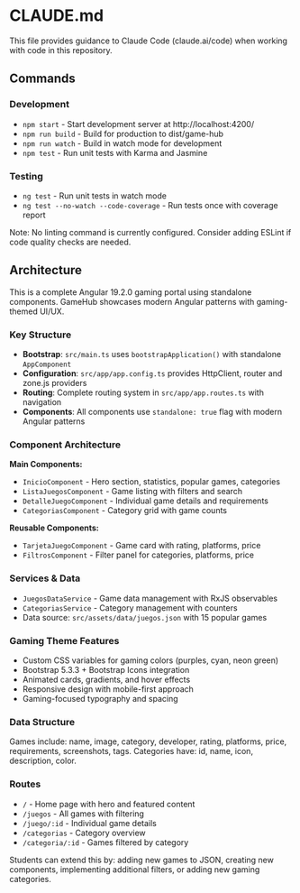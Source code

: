 # CLAUDE.md

This file provides guidance to Claude Code (claude.ai/code) when working with code in this repository.

## Commands

### Development
- `npm start` - Start development server at http://localhost:4200/
- `npm run build` - Build for production to dist/game-hub
- `npm run watch` - Build in watch mode for development
- `npm test` - Run unit tests with Karma and Jasmine

### Testing
- `ng test` - Run unit tests in watch mode
- `ng test --no-watch --code-coverage` - Run tests once with coverage report

Note: No linting command is currently configured. Consider adding ESLint if code quality checks are needed.

## Architecture

This is a complete Angular 19.2.0 gaming portal using standalone components. GameHub showcases modern Angular patterns with gaming-themed UI/UX.

### Key Structure
- **Bootstrap**: `src/main.ts` uses `bootstrapApplication()` with standalone `AppComponent`
- **Configuration**: `src/app/app.config.ts` provides HttpClient, router and zone.js providers
- **Routing**: Complete routing system in `src/app/app.routes.ts` with navigation
- **Components**: All components use `standalone: true` flag with modern Angular patterns

### Component Architecture
**Main Components:**
- `InicioComponent` - Hero section, statistics, popular games, categories
- `ListaJuegosComponent` - Game listing with filters and search
- `DetalleJuegoComponent` - Individual game details and requirements
- `CategoriasComponent` - Category grid with game counts

**Reusable Components:**
- `TarjetaJuegoComponent` - Game card with rating, platforms, price
- `FiltrosComponent` - Filter panel for categories, platforms, price

### Services & Data
- `JuegosDataService` - Game data management with RxJS observables
- `CategoriasService` - Category management with counters
- Data source: `src/assets/data/juegos.json` with 15 popular games

### Gaming Theme Features
- Custom CSS variables for gaming colors (purples, cyan, neon green)
- Bootstrap 5.3.3 + Bootstrap Icons integration
- Animated cards, gradients, and hover effects
- Responsive design with mobile-first approach
- Gaming-focused typography and spacing

### Data Structure
Games include: name, image, category, developer, rating, platforms, price, requirements, screenshots, tags. Categories have: id, name, icon, description, color.

### Routes
- `/` - Home page with hero and featured content
- `/juegos` - All games with filtering
- `/juego/:id` - Individual game details
- `/categorias` - Category overview
- `/categoria/:id` - Games filtered by category

Students can extend this by: adding new games to JSON, creating new components, implementing additional filters, or adding new gaming categories.